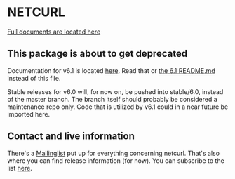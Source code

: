 # NETCURL

[Full documents are located here](https://docs.tornevall.net/x/KwCy)

## This package is about to get deprecated

Documentation for v6.1 is located [here](https://docs.tornevall.net/display/TORNEVALL/NETCURLv6.1).
Read that or [the 6.1 README.md](https://bitbucket.tornevall.net/projects/LIB/repos/tornelib-php-netcurl/browse/README.md) instead of this file.

Stable releases for v6.0 will, for now on, be pushed into stable/6.0, instead of the master branch.
The branch itself should probably be considered a maintenance repo only. Code that is utilized by v6.1 could
in a near future be imported here.

## Contact and live information

There's a [Mailinglist](https://lists.tornevall.net/pipermail/netcurl/) put up for everything concerning netcurl. That's also where you can find release information (for now). You can subscribe to the list [here](https://lists.tornevall.net/mailman/listinfo/netcurl).

